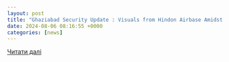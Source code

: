 ```yaml
---
layout: post
title: "Ghaziabad Security Update : Visuals from Hindon Airbase Amidst Increased Vigilance | News9"
date: 2024-08-06 08:16:55 +0000
categories: [news]
---
```


[Читати далі](https://www.youtube.com/watch?v=5WuzyV3pxV4)
